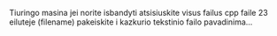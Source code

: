Tiuringo masina
jei norite isbandyti
atsisiuskite visus failus
cpp faile 23 eiluteje (filename) pakeiskite i kazkurio tekstinio failo pavadinima...
